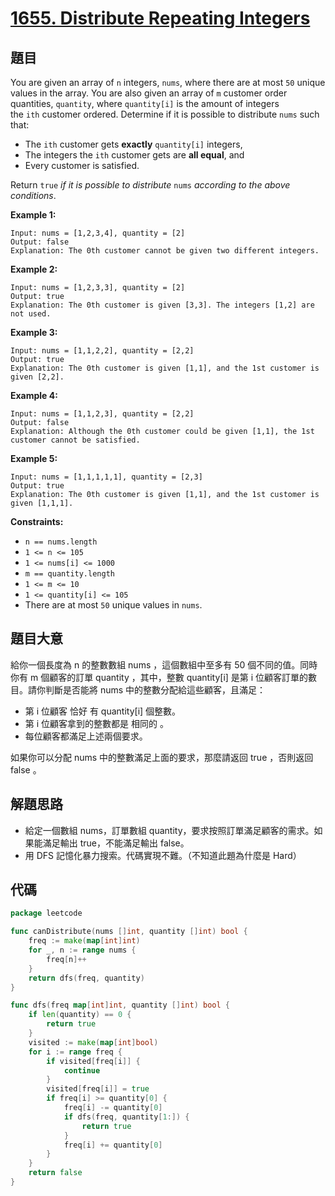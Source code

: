 # [1655. Distribute Repeating Integers](https://leetcode.com/problems/distribute-repeating-integers/)


## 題目

You are given an array of `n` integers, `nums`, where there are at most `50` unique values in the array. You are also given an array of `m` customer order quantities, `quantity`, where `quantity[i]` is the amount of integers the `ith` customer ordered. Determine if it is possible to distribute `nums` such that:

- The `ith` customer gets **exactly** `quantity[i]` integers,
- The integers the `ith` customer gets are **all equal**, and
- Every customer is satisfied.

Return `true` *if it is possible to distribute* `nums` *according to the above conditions*.

**Example 1:**

```
Input: nums = [1,2,3,4], quantity = [2]
Output: false
Explanation: The 0th customer cannot be given two different integers.
```

**Example 2:**

```
Input: nums = [1,2,3,3], quantity = [2]
Output: true
Explanation: The 0th customer is given [3,3]. The integers [1,2] are not used.
```

**Example 3:**

```
Input: nums = [1,1,2,2], quantity = [2,2]
Output: true
Explanation: The 0th customer is given [1,1], and the 1st customer is given [2,2].
```

**Example 4:**

```
Input: nums = [1,1,2,3], quantity = [2,2]
Output: false
Explanation: Although the 0th customer could be given [1,1], the 1st customer cannot be satisfied.
```

**Example 5:**

```
Input: nums = [1,1,1,1,1], quantity = [2,3]
Output: true
Explanation: The 0th customer is given [1,1], and the 1st customer is given [1,1,1].
```

**Constraints:**

- `n == nums.length`
- `1 <= n <= 105`
- `1 <= nums[i] <= 1000`
- `m == quantity.length`
- `1 <= m <= 10`
- `1 <= quantity[i] <= 105`
- There are at most `50` unique values in `nums`.

## 題目大意

給你一個長度為 n 的整數數組 nums ，這個數組中至多有 50 個不同的值。同時你有 m 個顧客的訂單 quantity ，其中，整數 quantity[i] 是第 i 位顧客訂單的數目。請你判斷是否能將 nums 中的整數分配給這些顧客，且滿足：

- 第 i 位顧客 恰好 有 quantity[i] 個整數。
- 第 i 位顧客拿到的整數都是 相同的 。
- 每位顧客都滿足上述兩個要求。

如果你可以分配 nums 中的整數滿足上面的要求，那麼請返回 true ，否則返回 false 。

## 解題思路

- 給定一個數組 nums，訂單數組 quantity，要求按照訂單滿足顧客的需求。如果能滿足輸出 true，不能滿足輸出 false。
- 用 DFS 記憶化暴力搜索。代碼實現不難。（不知道此題為什麼是 Hard）

## 代碼

```go
package leetcode

func canDistribute(nums []int, quantity []int) bool {
	freq := make(map[int]int)
	for _, n := range nums {
		freq[n]++
	}
	return dfs(freq, quantity)
}

func dfs(freq map[int]int, quantity []int) bool {
	if len(quantity) == 0 {
		return true
	}
	visited := make(map[int]bool)
	for i := range freq {
		if visited[freq[i]] {
			continue
		}
		visited[freq[i]] = true
		if freq[i] >= quantity[0] {
			freq[i] -= quantity[0]
			if dfs(freq, quantity[1:]) {
				return true
			}
			freq[i] += quantity[0]
		}
	}
	return false
}
```